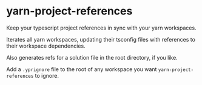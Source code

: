 # yarn-project-references

Keep your typescript project references in sync with your yarn workspaces.

Iterates all yarn workspaces, updating their tsconfig files with references to their workspace dependencies.

Also generates refs for a solution file in the root directory, if you like.

Add a `.yprignore` file to the root of any workspace you want `yarn-project-references` to ignore.